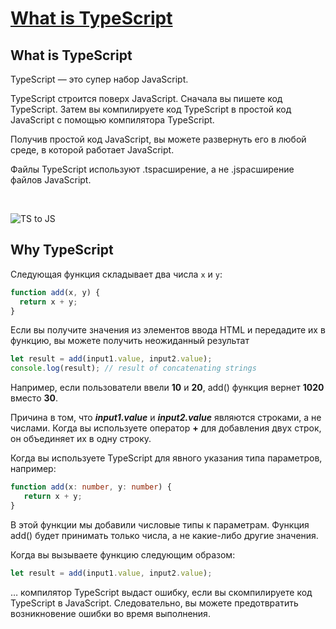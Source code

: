 # **[What is TypeScript](https://www.typescripttutorial.net/typescript-tutorial/what-is-typescript/)**

## **What is TypeScript**

TypeScript — это супер набор JavaScript.

TypeScript строится поверх JavaScript. Сначала вы пишете код TypeScript. Затем вы компилируете код TypeScript в простой код JavaScript с помощью компилятора TypeScript.

Получив простой код JavaScript, вы можете развернуть его в любой среде, в которой работает JavaScript.

Файлы TypeScript используют .tsрасширение, а не .jsрасширение файлов JavaScript.

<br/>

![TS to JS](https://www.typescripttutorial.net/wp-content/uploads/2020/05/what-is-typescript-compiler.png)

## **Why TypeScript**

Следующая функция складывает два числа `x` и `y`:

```ts
function add(x, y) {
  return x + y;
}
```

Если вы получите значения из элементов ввода HTML и передадите их в функцию, вы можете получить неожиданный результат

```ts
let result = add(input1.value, input2.value);
console.log(result); // result of concatenating strings
```
Например, если пользователи ввели **10** и **20**, add() функция вернет **1020** вместо **30**.

Причина в том, что ***input1.value*** и ***input2.value*** являются строками, а не числами. Когда вы используете оператор **+** для добавления двух строк, он объединяет их в одну строку.

Когда вы используете TypeScript для явного указания типа параметров, например:

```ts
function add(x: number, y: number) {
   return x + y;
}
```

В этой функции мы добавили числовые типы к параметрам. Функция add() будет принимать только числа, а не какие-либо другие значения.

Когда вы вызываете функцию следующим образом:

```ts
let result = add(input1.value, input2.value);
```

… компилятор TypeScript выдаст ошибку, если вы скомпилируете код TypeScript в JavaScript. Следовательно, вы можете предотвратить возникновение ошибки во время выполнения.

